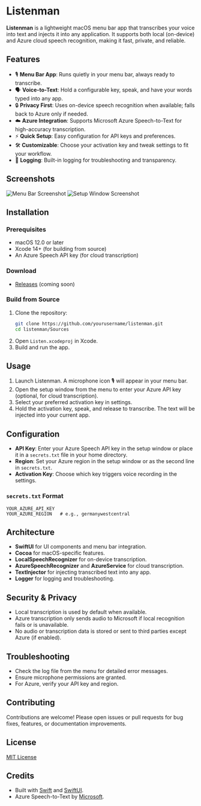 # Listenman

**Listenman** is a lightweight macOS menu bar app that transcribes your voice into text and injects it into any application. It supports both local (on-device) and Azure cloud speech recognition, making it fast, private, and reliable.

## Features

- 🎙️ **Menu Bar App**: Runs quietly in your menu bar, always ready to transcribe.
- 🗣️ **Voice-to-Text**: Hold a configurable key, speak, and have your words typed into any app.
- 🔒 **Privacy First**: Uses on-device speech recognition when available; falls back to Azure only if needed.
- ☁️ **Azure Integration**: Supports Microsoft Azure Speech-to-Text for high-accuracy transcription.
- ⚡ **Quick Setup**: Easy configuration for API keys and preferences.
- 🛠️ **Customizable**: Choose your activation key and tweak settings to fit your workflow.
- 📝 **Logging**: Built-in logging for troubleshooting and transparency.

## Screenshots

<!-- Add screenshots here if available -->
![Menu Bar Screenshot](screenshot-menubar.png)
![Setup Window Screenshot](screenshot-setup.png)

## Installation

### Prerequisites

- macOS 12.0 or later
- Xcode 14+ (for building from source)
- An Azure Speech API key (for cloud transcription)

### Download

- [Releases](https://github.com/yourusername/listenman/releases) (coming soon)

### Build from Source

1. Clone the repository:
   ```sh
   git clone https://github.com/yourusername/listenman.git
   cd listenman/Sources
   ```
2. Open `Listen.xcodeproj` in Xcode.
3. Build and run the app.

## Usage

1. Launch Listenman. A microphone icon 🎙️ will appear in your menu bar.
2. Open the setup window from the menu to enter your Azure API key (optional, for cloud transcription).
3. Select your preferred activation key in settings.
4. Hold the activation key, speak, and release to transcribe. The text will be injected into your current app.

## Configuration

- **API Key**: Enter your Azure Speech API key in the setup window or place it in a `secrets.txt` file in your home directory.
- **Region**: Set your Azure region in the setup window or as the second line in `secrets.txt`.
- **Activation Key**: Choose which key triggers voice recording in the settings.

### `secrets.txt` Format

```
YOUR_AZURE_API_KEY
YOUR_AZURE_REGION   # e.g., germanywestcentral
```

## Architecture

- **SwiftUI** for UI components and menu bar integration.
- **Cocoa** for macOS-specific features.
- **LocalSpeechRecognizer** for on-device transcription.
- **AzureSpeechRecognizer** and **AzureService** for cloud transcription.
- **TextInjector** for injecting transcribed text into any app.
- **Logger** for logging and troubleshooting.

## Security & Privacy

- Local transcription is used by default when available.
- Azure transcription only sends audio to Microsoft if local recognition fails or is unavailable.
- No audio or transcription data is stored or sent to third parties except Azure (if enabled).

## Troubleshooting

- Check the log file from the menu for detailed error messages.
- Ensure microphone permissions are granted.
- For Azure, verify your API key and region.

## Contributing

Contributions are welcome! Please open issues or pull requests for bug fixes, features, or documentation improvements.

## License

[MIT License](LICENSE)

## Credits

- Built with [Swift](https://swift.org/) and [SwiftUI](https://developer.apple.com/xcode/swiftui/).
- Azure Speech-to-Text by [Microsoft](https://azure.microsoft.com/en-us/services/cognitive-services/speech-to-text/). 
